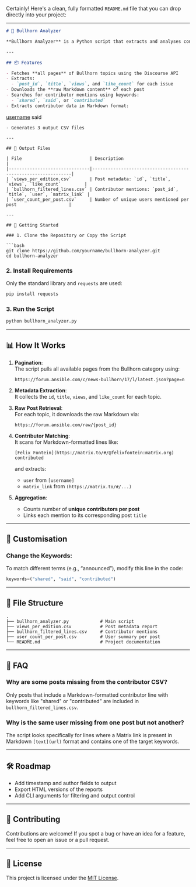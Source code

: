 Certainly! Here's a clean, fully formatted `README.md` file that you can drop directly into your project:

---

```markdown
# 🐂 Bullhorn Analyzer

**Bullhorn Analyzer** is a Python script that extracts and analyses contributor data from the [Ansible Bullhorn](https://forum.ansible.com/c/news/bullhorn/17) newsletter hosted on Discourse. It produces structured reports on post views, contributor mentions, and user activity across all issues.

---

## 📦 Features

- Fetches **all pages** of Bullhorn topics using the Discourse API
- Extracts:
  - `post_id`, `title`, `views`, and `like_count` for each issue
- Downloads the **raw Markdown content** of each post
- Searches for contributor mentions using keywords:
  - `shared`, `said`, or `contributed`
- Extracts contributor data in Markdown format:
  ```
  [username](https://matrix.to/#/@username:matrix.org) said
  ```
- Generates 3 output CSV files

---

## 📁 Output Files

| File                          | Description                                                  |
|-------------------------------|--------------------------------------------------------------|
| `views_per_edition.csv`       | Post metadata: `id`, `title`, `views`, `like_count`         |
| `bullhorn_filtered_lines.csv` | Contributor mentions: `post_id`, `title`, `user`, `matrix_link` |
| `user_count_per_post.csv`     | Number of unique users mentioned per post                    |

---

## 🚀 Getting Started

### 1. Clone the Repository or Copy the Script

```bash
git clone https://github.com/yourname/bullhorn-analyzer.git
cd bullhorn-analyzer
```

### 2. Install Requirements

Only the standard library and `requests` are used:

```bash
pip install requests
```

### 3. Run the Script

```bash
python bullhorn_analyzer.py
```

---

## 📊 How It Works

1. **Pagination**:  
   The script pulls all available pages from the Bullhorn category using:
   ```
   https://forum.ansible.com/c/news-bullhorn/17/l/latest.json?page=n
   ```

2. **Metadata Extraction**:  
   It collects the `id`, `title`, `views`, and `like_count` for each topic.

3. **Raw Post Retrieval**:  
   For each topic, it downloads the raw Markdown via:
   ```
   https://forum.ansible.com/raw/{post_id}
   ```

4. **Contributor Matching**:  
   It scans for Markdown-formatted lines like:
   ```
   [Felix Fontein](https://matrix.to/#/@felixfontein:matrix.org) contributed
   ```

   and extracts:
   - `user` from `[username]`
   - `matrix_link` from `(https://matrix.to/#/...)`

5. **Aggregation**:
   - Counts number of **unique contributors per post**
   - Links each mention to its corresponding post `title`

---

## 🧠 Customisation

### Change the Keywords:
To match different terms (e.g., “announced”), modify this line in the code:

```python
keywords=("shared", "said", "contributed")
```

---

## 📂 File Structure

```
.
├── bullhorn_analyzer.py            # Main script
├── views_per_edition.csv           # Post metadata report
├── bullhorn_filtered_lines.csv     # Contributor mentions
├── user_count_per_post.csv         # User summary per post
└── README.md                       # Project documentation
```

---

## 🙋 FAQ

### Why are some posts missing from the contributor CSV?
Only posts that include a Markdown-formatted contributor line with keywords like "shared" or "contributed" are included in `bullhorn_filtered_lines.csv`.

### Why is the same user missing from one post but not another?
The script looks specifically for lines where a Matrix link is present in Markdown `[text](url)` format and contains one of the target keywords.

---

## 🛠️ Roadmap

- Add timestamp and author fields to output
- Export HTML versions of the reports
- Add CLI arguments for filtering and output control

---

## 🤝 Contributing

Contributions are welcome! If you spot a bug or have an idea for a feature, feel free to open an issue or a pull request.

---

## 📄 License

This project is licensed under the [MIT License](LICENSE).

